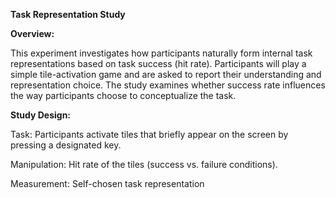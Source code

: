 <strong>Task Representation Study</strong>

<strong>Overview:</strong>

This experiment investigates how participants naturally form internal task representations based on task success (hit rate). Participants will play a simple tile-activation game and are asked to report their understanding and representation choice. The study examines whether success rate influences the way participants choose to conceptualize the task.

<strong>Study Design:</strong>

Task: Participants activate tiles that briefly appear on the screen by pressing a designated key.

Manipulation: Hit rate of the tiles (success vs. failure conditions).

Measurement: Self-chosen task representation
